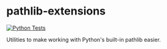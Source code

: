 # pathlib-extensions

[![Python Tests](https://github.com/liboyin/pathlib-extensions/actions/workflows/python-tests.yml/badge.svg)](https://github.com/liboyin/pathlib-extensions/actions/workflows/python-tests.yml)

Utilities to make working with Python's built-in pathlib easier.
